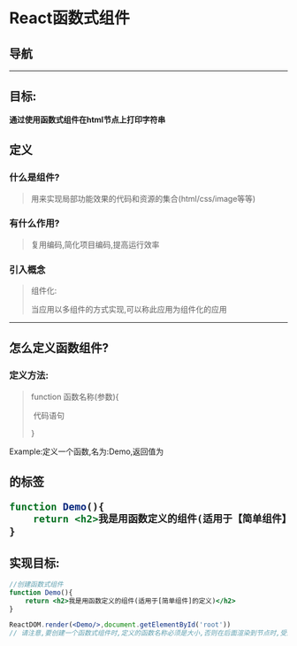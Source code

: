 # React函数式组件

## 导航



----



## 目标:

**通过使用函数式组件在html节点上打印字符串**



## 定义

### 什么是组件?

> 用来实现局部功能效果的代码和资源的集合(html/css/image等等)

### 有什么作用?

> 复用编码,简化项目编码,提高运行效率



### 引入概念

> 组件化:
>
> 当应用以多组件的方式实现,可以称此应用为组件化的应用

----



## 怎么定义函数组件?

### 定义方法:

> function 函数名称(参数){
>
> ​	代码语句
>
> }



Example:定义一个函数,名为:Demo,返回值为<h2>的标签

```jsx
function Demo(){
	return <h2>我是用函数定义的组件(适用于【简单组件】的定义)
}
```





## 实现目标:

```jsx
//创建函数式组件
function Demo(){
    return <h2>我是用函数定义的组件(适用于[简单组件]的定义)</h2>
}

ReactDOM.render(<Demo/>,document.getElementById('root'))
// 请注意,要创建一个函数式组件时,定义的函数名称必须是大小,否则在后面渲染到节点时,受到JSX规则影响,渲染写的函数名称开头大写和定义的不一样会报错:'xxxx' is not defined
```

